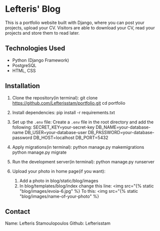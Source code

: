# Lefteris' Blog
This is a portfolio website built with Django, where you can post your projects, upload your CV. Visitors are able to download your CV, read your projects and store them to read later.

## Technologies Used
- Python (Django Framework)
- PostgreSQL
- HTML, CSS

## Installation
1. Clone the repository(in terminal):
   git clone https://github.com/Lefterisstam/portfolio.git
   cd portfolio 

2. Install dependencies:
    pip install -r requirements.txt

3. Set up the `.env` file:
   Create a `.env` file in the root directory and add the following:
   SECRET_KEY=your-secret-key
   DB_NAME=your-database-name
   DB_USER=your-database-user
   DB_PASSWORD=your-database-password
   DB_HOST=localhost
   DB_PORT=5432

4. Apply migrations(in terminal):
    python manage.py makemigrations
    python manage.py migrate

5. Run the development server(in terminal):
   python manage.py runserver

6. Upload your photo in home page(if you want):
    1) Add a photo in blog/static/blog/images
    2) In blog/templates/blog/index change this line:
        <img src="{% static "blog/images/evoia-6.jpg" %}
        To this:
        <img src="{% static "blog/images/name-of-your-photo" %}

## Contact
Name: Lefteris Stamoulopoulos
Github: Lefterisstam


